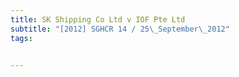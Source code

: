 ```yaml
---
title: SK Shipping Co Ltd v IOF Pte Ltd 
subtitle: "[2012] SGHCR 14 / 25\_September\_2012"
tags:


---
```


